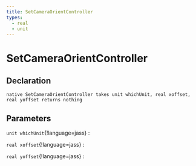 ```yaml
---
title: SetCameraOrientController
types:
  - real
  - unit
---
```


# SetCameraOrientController

## Declaration

```jass
native SetCameraOrientController takes unit whichUnit, real xoffset, real yoffset returns nothing
```

## Parameters
`unit whichUnit`{!language=jass}
: 

`real xoffset`{!language=jass}
: 

`real yoffset`{!language=jass}
: 
